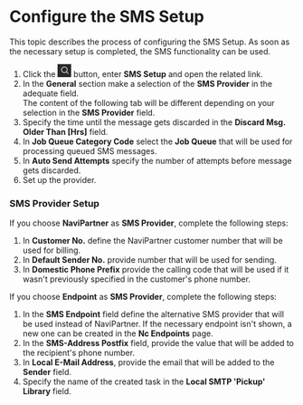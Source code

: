 # Configure the SMS Setup

This topic describes the process of configuring the SMS Setup. As soon as the necessary setup is completed, the SMS functionality can be used.


1. Click the ![Lightbulb that opens the Tell Me feature](../../../images/Icons/Lightbulb_icon.png "Tell Me what you want to do") button, enter **SMS Setup** and open the related link.
3. In the **General** section make a selection of the **SMS Provider** in the adequate field.       
   The content of the following tab will be different depending on your selection in the **SMS Provider** field.
4. Specify the time until the message gets discarded in the **Discard Msg. Older Than [Hrs]** field.
5. In **Job Queue Category Code** select the **Job Queue** that will be used for processing queued SMS messages.
6. In **Auto Send Attempts** specify the number of attempts before message gets discarded.
7. Set up the provider.

### SMS Provider Setup

If you choose **NaviPartner** as **SMS Provider**, complete the following steps:

   1. In **Customer No.** define the NaviPartner customer number that will be used for billing.
   2. In **Default Sender No.** provide number that will be used for sending.
   3. In **Domestic Phone Prefix** provide the calling code that will be used if it wasn't previously specified in the customer's phone number.

If you choose **Endpoint** as **SMS Provider**, complete the following steps:

   1. In the **SMS Endpoint** field define the alternative SMS provider that will be used instead of NaviPartner. If the necessary endpoint isn't shown, a new one can be created in the **Nc Endpoints** page.
   2. In the **SMS-Address Postfix** field, provide the value that will be added to the recipient's phone number.
   3. In **Local E-Mail Address**, provide the email that will be added to the **Sender** field.
   4. Specify the name of the created task in the **Local SMTP 'Pickup' Library** field.
   
